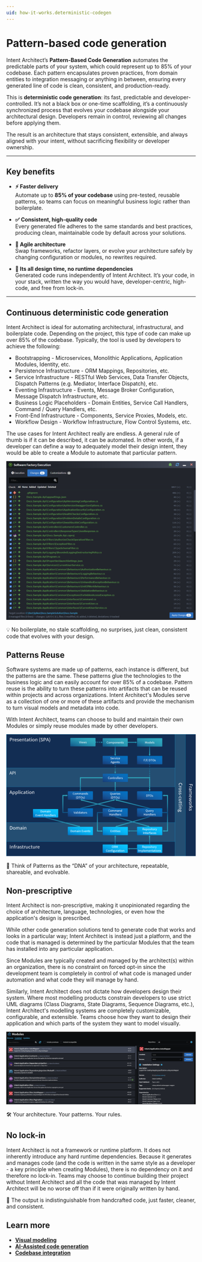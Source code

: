 ```yaml
---
uid: how-it-works.deterministic-codegen
---
```


# Pattern-based code generation

Intent Architect’s **Pattern-Based Code Generation** automates the predictable parts of your system, which could represent up to 85% of your codebase. Each pattern encapsulates proven practices, from domain entities to integration messaging or anything in between, ensuring every generated line of code is clean, consistent, and production-ready.

This is **deterministic code generation**: its fast, predictable and developer-controlled. It’s not a black box or one-time scaffolding, it’s a continuously synchronized process that evolves your codebase alongside your architectural design. Developers remain in control, reviewing all changes before applying them.

The result is an architecture that stays consistent, extensible, and always aligned with your intent, without sacrificing flexibility or developer ownership.

---

## Key benefits

- **⚡ Faster delivery**  
  Automate up to **85% of your codebase** using pre-tested, reusable patterns, so teams can focus on meaningful business logic rather than boilerplate.

- **✅ Consistent, high-quality code**  
  Every generated file adheres to the same standards and best practices, producing clean, maintainable code by default across your solutions.

- **🔁 Agile architecture**  
  Swap frameworks, refactor layers, or evolve your architecture safely by changing configuration or modules, no rewrites required.

- **🧱 Its all design time, no runtime dependencies**  
  Generated code runs independently of Intent Architect. It’s your code, in your stack, written the way you would have, developer-centric, high-code, and free from lock-in.

---

## Continuous deterministic code generation

Intent Architect is ideal for automating architectural, infrastructural, and boilerplate code. Depending on the project, this type of code can make up over 85% of the codebase. Typically, the tool is used by developers to achieve the following:

- Bootstrapping - Microservices, Monolithic Applications, Application Modules, Identity, etc.
- Persistence Infrastructure - ORM Mappings, Repositories, etc.
- Service Infrastructure - RESTful Web Services, Data Transfer Objects, Dispatch Patterns (e.g. Mediator, Interface Dispatch), etc.
- Eventing Infrastructure - Events, Message Broker Configuration, Message Dispatch Infrastructure, etc.
- Business Logic Placeholders - Domain Entities, Service Call Handlers, Command / Query Handlers, etc.
- Front-End Infrastructure - Components, Service Proxies, Models, etc.
- Workflow Design - Workflow Infrastructure, Flow Control Systems, etc.

The use cases for Intent Architect really are endless. A general rule of thumb is if it can be described, it can be automated. In other words, if a developer can define a way to adequately model their design intent, they would be able to create a Module to automate that particular pattern.

![Software Factory](images/software-factory.png)

💡 No boilerplate, no stale scaffolding, no surprises, just clean, consistent code that evolves with your design.

## Patterns Reuse

Software systems are made up of patterns, each instance is different, but the patterns are the same. These patterns glue the technologies to the business logic and can easily account for over 85% of a codebase. Pattern reuse is the ability to turn these patterns into artifacts that can be reused within projects and across organizations. Intent Architect's Modules serve as a collection of one or more of these artifacts and provide the mechanism to turn visual models and metadata into code.

With Intent Architect, teams can choose to build and maintain their own Modules or simply reuse modules made by other developers.

![Pattern Reuse](images/patterns.png)

🧩 Think of Patterns as the “DNA” of your architecture, repeatable, shareable, and evolvable.

## Non-prescriptive

Intent Architect is non-prescriptive, making it unopinionated regarding the choice of architecture, language, technologies, or even how the application's design is prescribed.

While other code generation solutions tend to generate code that works and looks in a particular way; Intent Architect is instead just a platform, and the code that is managed is determined by the particular Modules that the team has installed into any particular application.

Since Modules are typically created and managed by the architect(s) within an organization, there is no constraint on forced opt-in since the development team is completely in control of what code is managed under automation and what code they will manage by hand.

Similarly, Intent Architect does not dictate how developers design their system. Where most modelling products constrain developers to use strict UML diagrams (Class Diagrams, State Diagrams, Sequence Diagrams, etc.), Intent Architect's modelling systems are completely customizable, configurable, and extensible. Teams choose how they want to design their application and which parts of the system they want to model visually.

![Modules](images/modules.png)

🛠️ Your architecture. Your patterns. Your rules.

## No lock-in

Intent Architect is not a framework or runtime platform. It does not inherently introduce any hard runtime dependencies. Because it generates and manages code (and the code is written in the same style as a developer - a key principle when creating Modules), there is no dependency on it and therefore no lock-in. Teams may choose to continue building their project without Intent Architect and all the code that was managed by Intent Architect will be no worse off than if it were originally written by hand.

🧱 The output is indistinguishable from handcrafted code, just faster, cleaner, and consistent.

## Learn more

- **[Visual modeling](xref:how-it-works.visual-modeling)**
- **[AI-Assisted code generation](xref:how-it-works.non-deterministic-codegen)**
- **[Codebase integration](xref:how-it-works.codebase-integration)**
